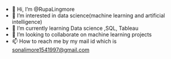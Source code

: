 - 👋 Hi, I’m @RupaLingmore
- 👀 I’m interested in data science(machine learning and artificial intelligence)
- 🌱 I’m currently learning Data science ,SQL, Tableau
- 💞️ I’m looking to collaborate on machine learning projects
- 📫 How to reach me by my mail id which is sonalimore1541997@gmail.com

<!---
RupaLingmore/RupaLingmore is a ✨ special ✨ repository because its `README.md` (this file) appears on your GitHub profile.
You can click the Preview link to take a look at your changes.
--->
